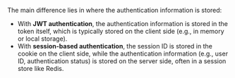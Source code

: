 The main difference lies in where the authentication information is stored:

 - With __JWT authentication__, the authentication information is stored in the token itself, which is typically stored on the client side (e.g., in memory or local storage).
 - With __session-based authentication__, the session ID is stored in the cookie on the client side, while the authentication information (e.g., user ID, authentication status) is stored on the server side, often in a session store like Redis.


 